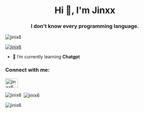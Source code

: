 <h1 align="center">Hi 👋, I'm Jinxx</h1>
<h3 align="center">I don't know every programming language.</h3>

<p align="left"> <img src="https://komarev.com/ghpvc/?username=jinix6&label=Profile%20views&color=0e75b6&style=flat" alt="jinix6" /> </p>

<p align="left"> <a href="https://github.com/ryo-ma/github-profile-trophy"><img src="https://github-profile-trophy.vercel.app/?username=jinix6" alt="jinix6" /></a> </p>

- 🌱 I’m currently learning **Chatgpt**

<h3 align="left">Connect with me:</h3>
<p align="left">
<a href="https://instagram.com/jinxx6_6" target="blank"><img align="center" src="https://raw.githubusercontent.com/rahuldkjain/github-profile-readme-generator/master/src/images/icons/Social/instagram.svg" alt="jinxx6_6" height="30" width="40" /></a>
</p>

<p><img align="left" src="https://github-readme-stats.vercel.app/api/top-langs?username=jinix6&show_icons=true&locale=en&layout=compact" alt="jinix6" /></p>

<p>&nbsp;<img align="center" src="https://github-readme-stats.vercel.app/api?username=jinix6&show_icons=true&locale=en" alt="jinix6" /></p>

<p><img align="center" src="https://github-readme-streak-stats.herokuapp.com/?user=jinix6&" alt="jinix6" /></p>
